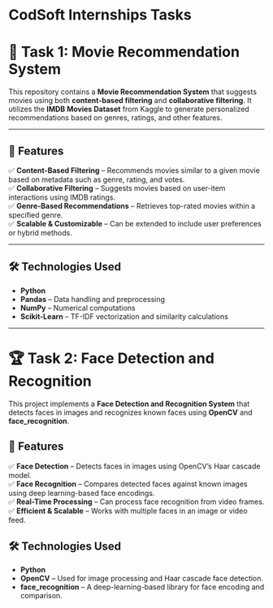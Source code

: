 # **CodSoft Internships Tasks**

# 🎥 Task 1: Movie Recommendation System  

This repository contains a **Movie Recommendation System** that suggests movies using both **content-based filtering** and **collaborative filtering**. It utilizes the **IMDB Movies Dataset** from Kaggle to generate personalized recommendations based on genres, ratings, and other features.  

---

## 📌 Features  
✅ **Content-Based Filtering** – Recommends movies similar to a given movie based on metadata such as genre, rating, and votes.  
✅ **Collaborative Filtering** – Suggests movies based on user-item interactions using IMDB ratings.  
✅ **Genre-Based Recommendations** – Retrieves top-rated movies within a specified genre.  
✅ **Scalable & Customizable** – Can be extended to include user preferences or hybrid methods.  

---

## 🛠 Technologies Used  
- **Python**  
- **Pandas** – Data handling and preprocessing  
- **NumPy** – Numerical computations  
- **Scikit-Learn** – TF-IDF vectorization and similarity calculations

---

# 🏆 Task 2: Face Detection and Recognition  
This project implements a **Face Detection and Recognition System** that detects faces in images and recognizes known faces using **OpenCV** and **face_recognition**.  

## 📌 Features  
✅ **Face Detection** – Detects faces in images using OpenCV’s Haar cascade model.  
✅ **Face Recognition** – Compares detected faces against known images using deep learning-based face encodings.  
✅ **Real-Time Processing** – Can process face recognition from video frames.  
✅ **Efficient & Scalable** – Works with multiple faces in an image or video feed.  

## 🛠 Technologies Used  
- **Python**  
- **OpenCV** – Used for image processing and Haar cascade face detection.  
- **face_recognition** – A deep-learning-based library for face encoding and comparison.  

